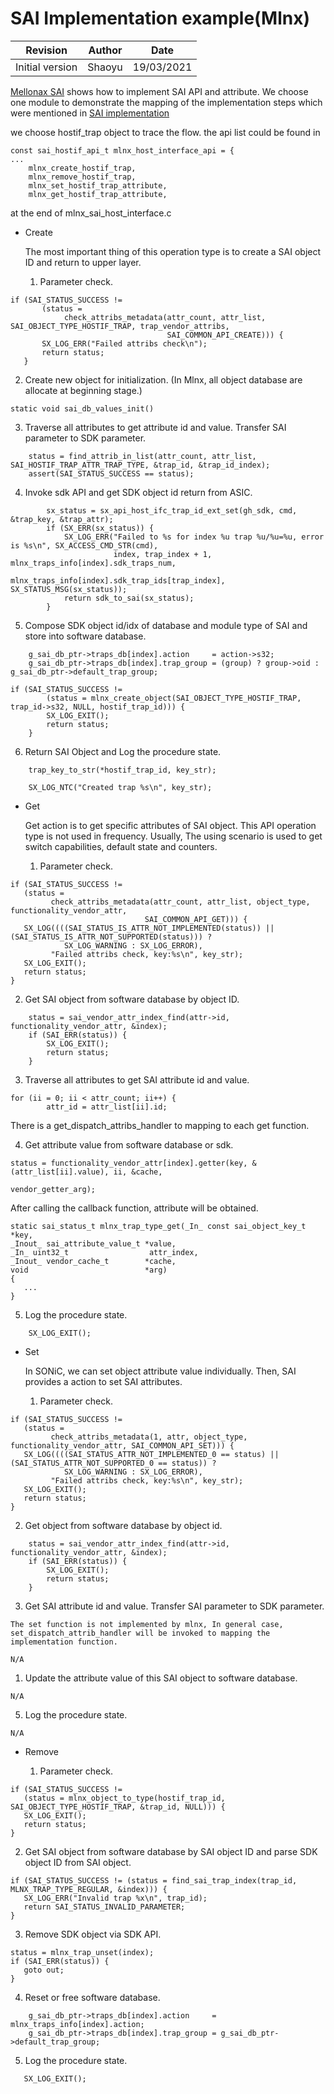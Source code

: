 # SAI Implementation example(Mlnx)

|Revision| Author| Date |
|----|----|----|
|Initial version|Shaoyu|19/03/2021|

[Mellonax SAI](https://github.com/Mellanox/SAI-Implementation) shows how to implement SAI API and attribute. We choose one module to demonstrate
the mapping of the implementation steps which were mentioned in [SAI implementation](https://github.com/timetofish/practice/blob/main/sonic/TOI/README.SAI_implementation.md)

we choose hostif_trap object to trace the flow. the api list could be found in 

```
const sai_hostif_api_t mlnx_host_interface_api = {
...
    mlnx_create_hostif_trap,
    mlnx_remove_hostif_trap,
    mlnx_set_hostif_trap_attribute,
    mlnx_get_hostif_trap_attribute,
```
at the end of mlnx_sai_host_interface.c

* Create
   
   The most important thing of this operation type is to create a SAI object ID and return to upper layer. 
   
   1. Parameter check.
 ```
if (SAI_STATUS_SUCCESS !=
        (status =
             check_attribs_metadata(attr_count, attr_list, SAI_OBJECT_TYPE_HOSTIF_TRAP, trap_vendor_attribs,
                                    SAI_COMMON_API_CREATE))) {
        SX_LOG_ERR("Failed attribs check\n");
        return status;
    }
 ```  
   2. Create new object for initialization. (In Mlnx, all object database are allocate at beginning stage.)
   
```
static void sai_db_values_init()
```

   3. Traverse all attributes to get attribute id and value. Transfer SAI parameter to SDK parameter.
```
    status = find_attrib_in_list(attr_count, attr_list, SAI_HOSTIF_TRAP_ATTR_TRAP_TYPE, &trap_id, &trap_id_index);
    assert(SAI_STATUS_SUCCESS == status);
```

   4. Invoke sdk API and get SDK object id return from ASIC.

```
        sx_status = sx_api_host_ifc_trap_id_ext_set(gh_sdk, cmd, &trap_key, &trap_attr);
        if (SX_ERR(sx_status)) {
            SX_LOG_ERR("Failed to %s for index %u trap %u/%u=%u, error is %s\n", SX_ACCESS_CMD_STR(cmd),
                       index, trap_index + 1, mlnx_traps_info[index].sdk_traps_num,
                       mlnx_traps_info[index].sdk_trap_ids[trap_index], SX_STATUS_MSG(sx_status));
            return sdk_to_sai(sx_status);
        }
```



   5. Compose SDK object id/idx of database and module type of SAI and store into software database.

```
    g_sai_db_ptr->traps_db[index].action     = action->s32;
    g_sai_db_ptr->traps_db[index].trap_group = (group) ? group->oid : g_sai_db_ptr->default_trap_group;

if (SAI_STATUS_SUCCESS !=
        (status = mlnx_create_object(SAI_OBJECT_TYPE_HOSTIF_TRAP, trap_id->s32, NULL, hostif_trap_id))) {
        SX_LOG_EXIT();
        return status;
    }
```

   6. Return SAI Object and Log the procedure state.

```
    trap_key_to_str(*hostif_trap_id, key_str);

    SX_LOG_NTC("Created trap %s\n", key_str);
```

* Get
   
   Get action is to get specific attributes of SAI object. This API operation type is not used in frequency. Usually, The using scenario is used to get switch capabilities, default state and counters.

   1. Parameter check.
```
if (SAI_STATUS_SUCCESS !=
   (status =
         check_attribs_metadata(attr_count, attr_list, object_type, functionality_vendor_attr,
                              SAI_COMMON_API_GET))) {
   SX_LOG((((SAI_STATUS_IS_ATTR_NOT_IMPLEMENTED(status)) || (SAI_STATUS_IS_ATTR_NOT_SUPPORTED(status))) ?
            SX_LOG_WARNING : SX_LOG_ERROR),
         "Failed attribs check, key:%s\n", key_str);
   SX_LOG_EXIT();
   return status;
}
```

   2. Get SAI object from software database by object ID.
```
    status = sai_vendor_attr_index_find(attr->id, functionality_vendor_attr, &index);
    if (SAI_ERR(status)) {
        SX_LOG_EXIT();
        return status;
    }
```
   3. Traverse all attributes to get SAI attribute id and value.


```
for (ii = 0; ii < attr_count; ii++) {
        attr_id = attr_list[ii].id;
```
   There is a get_dispatch_attribs_handler to mapping to each get function. 

   4. Get attribute value from software database or sdk.

```
status = functionality_vendor_attr[index].getter(key, &(attr_list[ii].value), ii, &cache,
                                                         vendor_getter_arg);
```
After calling the callback function, attribute will be obtained.
```
static sai_status_t mlnx_trap_type_get(_In_ const sai_object_key_t   *key,
_Inout_ sai_attribute_value_t *value,
_In_ uint32_t                  attr_index,
_Inout_ vendor_cache_t        *cache,
void                          *arg)
{
   ...
}

```
   5. Log the procedure state.

```
    SX_LOG_EXIT();
```

* Set
   
   In SONiC, we can set object attribute value individually. Then, SAI provides a action to set SAI attributes. 

   1. Parameter check.
```
if (SAI_STATUS_SUCCESS !=
   (status =
         check_attribs_metadata(1, attr, object_type, functionality_vendor_attr, SAI_COMMON_API_SET))) {
   SX_LOG((((SAI_STATUS_ATTR_NOT_IMPLEMENTED_0 == status) || (SAI_STATUS_ATTR_NOT_SUPPORTED_0 == status)) ?
            SX_LOG_WARNING : SX_LOG_ERROR),
         "Failed attribs check, key:%s\n", key_str);
   SX_LOG_EXIT();
   return status;
}
```
   2. Get object from software database by object id.
```
    status = sai_vendor_attr_index_find(attr->id, functionality_vendor_attr, &index);
    if (SAI_ERR(status)) {
        SX_LOG_EXIT();
        return status;
    }
```


   3. Get SAI attribute id and value. Transfer SAI parameter to SDK parameter. 

    The set function is not implemented by mlnx, In general case, set_dispatch_attrib_handler will be invoked to mapping the implementation function.
```
N/A
```

   1. Update the attribute value of this SAI object to software database.
```
N/A
```
   5. Log the procedure state.
```
N/A
```

* Remove


   1. Parameter check.
```
if (SAI_STATUS_SUCCESS !=
   (status = mlnx_object_to_type(hostif_trap_id, SAI_OBJECT_TYPE_HOSTIF_TRAP, &trap_id, NULL))) {
   SX_LOG_EXIT();
   return status;
}
```
   2. Get SAI object from software database by SAI object ID and parse SDK object ID from SAI object.
```
if (SAI_STATUS_SUCCESS != (status = find_sai_trap_index(trap_id, MLNX_TRAP_TYPE_REGULAR, &index))) {
   SX_LOG_ERR("Invalid trap %x\n", trap_id);
   return SAI_STATUS_INVALID_PARAMETER;
}
```
   3. Remove SDK object via SDK API.
```
status = mlnx_trap_unset(index);
if (SAI_ERR(status)) {
   goto out;
}
```
   4. Reset or free software database.
```
    g_sai_db_ptr->traps_db[index].action     = mlnx_traps_info[index].action;
    g_sai_db_ptr->traps_db[index].trap_group = g_sai_db_ptr->default_trap_group;
```
   5. Log the procedure state.
```
   SX_LOG_EXIT();
```